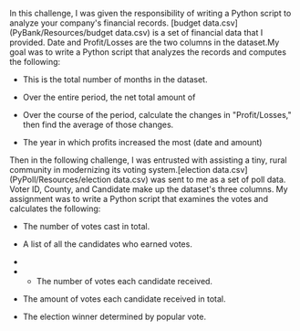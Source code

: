 In this challenge, I was given the responsibility of writing a Python script to analyze your company's financial records. [budget data.csv](PyBank/Resources/budget data.csv) is a set of financial data that I provided. Date and Profit/Losses are the two columns in the dataset.My  goal was to write a Python script that analyzes the records and computes the following:

* This is the total number of months in the dataset.

* Over the entire period, the net total amount of 

* Over the course of the period, calculate the changes in "Profit/Losses," then find the average of those changes.

* The year in which profits increased the most (date and amount)


Then in the following challenge, I was entrusted with assisting a tiny, rural community in modernizing its voting system.[election data.csv](PyPoll/Resources/election data.csv) was sent to me as a set of poll data. Voter ID, County, and Candidate make up the dataset's three columns. My assignment was to write a Python script that examines the votes and calculates the following:

* The number of votes cast in total.

* A list of all the candidates who earned votes.
*
* * The number of votes each candidate received.

* The amount of votes each candidate received in total.

* The election winner determined by popular vote.
